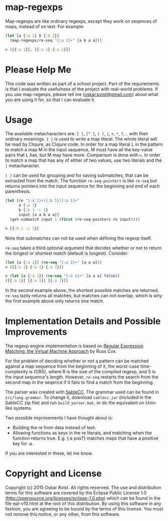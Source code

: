 map-regexps
===========

Map-regexps are like ordinary regexps, except they work on seqences of maps,
instead of on text. For example: 

```clj
(let [a {:a 1} b {:b 1}]
  (map-regexps/re-seq "{:a 1}+" [a b a a]))

> ([{:a 1}], [{:a 1} {:a 1}])
```

Please Help Me
==============

This code was written as part of a school project. Part of the requirements is
that I evaluate the usefulness of the project with real-world problems. If you
use map-regexps, please tell me (oskar.kvist@gmail.com) about what you are
using it for, so that I can evaluate it.

Usage
=====

The available metacharacters are: `[ ]`, `[^ ]`, `( )`, `|`, `+`, `*`, `?`, `.`
with their ordinary meanings. `{ }` is used to write a map literal. The whole
literal will be read by Clojure, as Clojure code. In order for a map literal L
in the pattern to match a map M in the input sequence, M must have all the
key-value pairs that L has, but M may have more. Comparison is done with `=`.
In order to match a map that has any of either of two values, use two literals
and the `|` metacharacter.

`( )` can be used for grouping and for saving submatches, that can be extracted
from the match. The function `re-seq-pointers` is like `re-seq` but returns
pointers into the input sequence for the beginning and end of each parenthesis.

```clj
(let [re "{:a 1}+({:b 1}){:a 1}+"
      a {:a 1}
      b {:b 1 :c 1}
      input [a a b a a]]
  (get-submatch input 1 (first (re-seq-pointers re input))))

> [{:b 1 :c 1}]
```

Note that submatches can not be used when defining the regexp itself.

`re-seq` takes a third optional argument that decides whether or not to return
the longest or shortest match (default is longest). Consider:

```clj
(let [a {:a 1}] (re-seq "{:a 1}+" [a a a]))
> ([{:a 1} {:a 1} {:a 1}])

> (let [a {:a 1}] (re-seq "{:a 1}+" [a a a] false))
([{:a 1}] [{:a 1}] [{:a 1}])
```

In the second example above, the shortest possible matches are returned.
`re-seq` lazily returns all matches, but matches can not overlap, which is why
the first example above only returns one match.

Implementation Details and Possible Improvements
================================================

The regexp engine implementation is based on [Regular Expression Matching: the
Virtual Machine Approach](http://swtch.com/~rsc/regexp/regexp2.html) by Russ
Cox.

For the problem of deciding whether or not a pattern can be matched against a
map sequence from the beginning of it, the worst-case time-complexity is O(RS),
where R is the size of the compiled regexp, and S is the input sequence's
length. However, `re-seq` restarts the search from the second map in the
seqence if it fails to find a match from the beginning.

The parser was created with [SableCC](http://sablecc.org/). The grammar used
can be found in `src/lang.grammar`. To change it, download `sablecc.jar`
(included in the SableCC zip file) and run `build_parser.bat`, or do the
equivalent on Unix-like systems.

Two possible improvements I have thought about is:
- Building the re from data instead of text.
- Allowing functions as keys in the re literals, and matching when the function
  returns true. E.g. {:a pos?} matches maps that have a positive key for :a.

If you are interested in these, let me know.

Copyright and License
=====================

Copyright (c) 2015 Oskar Kvist.
All rights reserved.
The use and distribution terms for this software are covered by the
Eclipse Public License 1.0 (http://opensource.org/licenses/eclipse-1.0.php)
which can be found in the file epl-v10.html at the root of this distribution.
By using this software in any fashion, you are agreeing to be bound by
the terms of this license.
You must not remove this notice, or any other, from this software.
